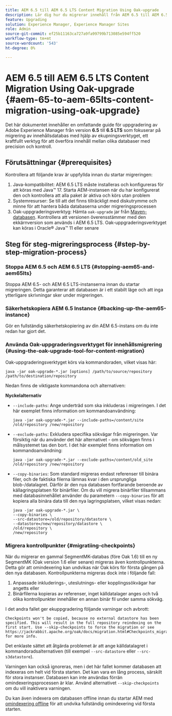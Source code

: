 ```yaml
---
title: AEM 6.5 till AEM 6.5 LTS Content Migration Using Oak-upgrade
description: Lär dig hur du migrerar innehåll från AEM 6.5 till AEM 6.5 LTS med hjälp av ekupningsverktyget
feature: Upgrading
solution: Experience Manager, Experience Manager Sites
role: Admin
source-git-commit: ef25b11163ca727a9fa99799b713085e594ff520
workflow-type: tm+mt
source-wordcount: '543'
ht-degree: 0%

---
```



# AEM 6.5 till AEM 6.5 LTS Content Migration Using Oak-upgrade {#aem-65-to-aem-65lts-content-migration-using-oak-upgrade}

Det här dokumentet innehåller en omfattande guide för uppgradering av Adobe Experience Manager från version **6.5** till **6.5 LTS** som fokuserar på migrering av innehållsdatabas med hjälp av ekupningsverktyget, ett kraftfullt verktyg för att överföra innehåll mellan olika databaser med precision och kontroll.

## Förutsättningar {#prerequisites}

Kontrollera att följande krav är uppfyllda innan du startar migreringen:

1. Java-kompatibilitet: AEM 6.5 LTS måste installeras och konfigureras för att köras med Java™ 17. Starta AEM-instansen när du har konfigurerat den och kontrollera att alla paket är aktiva och körs utan problem
1. Systemresurser: Se till att det finns tillräckligt med diskutrymme och minne för att hantera båda databaserna under migreringsprocessen
1. Oak-uppgraderingsverktyg: Hämta `oak-upgrade` jar från [Maven-databasen](https://mvnrepository.com/artifact/org.apache.jackrabbit/oak-upgrade). Kontrollera att versionen överensstämmer med den ekkärnversion som används i AEM 6.5 LTS. Oak-uppgraderingsverktyget kan köras i Oracle® Java™ 11 eller senare

## Steg för steg-migreringsprocess {#step-by-step-migration-process}

### Stoppa AEM 6.5 och AEM 6.5 LTS {#stopping-aem65-and-aem65lts}

Stoppa AEM 6.5- och AEM 6.5 LTS-instanserna innan du startar migreringen. Detta garanterar att databasen är i ett stabilt läge och att inga ytterligare skrivningar sker under migreringen.

### Säkerhetskopiera AEM 6.5 Instance {#backing-up-the-aem65-instance}

Gör en fullständig säkerhetskopiering av din AEM 6.5-instans om du inte redan har gjort det.

### Använda Oak-uppgraderingsverktyget för innehållsmigrering {#using-the-oak-upgrade-tool-for-content-migration}

Oak-uppgraderingsverktyget körs via kommandoraden, vilket visas här:

```
java -jar oak-upgrade-*.jar [options] /path/to/source/repository /path/to/destination/repository 
```

Nedan finns de viktigaste kommandona och alternativen:

**Nyckelalternativ**

* `--include-paths`: Ange underträd som ska inkluderas i migreringen. I det här exemplet finns information om kommandoanvändning:

  ```
  java -jar oak-upgrade-*.jar --include-paths=/content/site /old/repository /new/repository
  ```

* `--exclude-paths`: Exkludera specifika sökvägar från migreringen. Var försiktig när du använder det här alternativet - om sökvägen finns i målsystemet tas den bort. I det här exemplet finns information om kommandoanvändning:

  ```
  java -jar oak-upgrade-*.jar --exclude-paths=/content/old_site /old/repository /new/repository 
  ```

* `--copy-binaries`: Som standard migreras endast referenser till binära filer, och de faktiska filerna lämnas kvar i den ursprungliga blob-/datalagret. Därför är den nya databasen fortfarande beroende av källagringsplatsen för binärfiler. Om du vill migrera binärfiler tillsammans med databasinnehållet använder du parametern `--copy-binaries` för att kopiera alla binära data till den nya lagringsplatsen, vilket visas nedan:

  ```
  java -jar oak-upgrade-*.jar \
  --copy-binaries \
  --src-datastore=/old/repository/datastore \
  --datastore=/new/repository/datastore \
  /old/repository \
  /new/repository 
  ```

### Migrera kontrollpunkter {#migratiing-checkpoints}

När du migrerar en gammal SegmentMK-databas (före Oak 1.6) till en ny SegmentMK (Oak version 1.6 eller senare) migreras även kontrollpunkterna. Detta gör att omindexering kan undvikas när Oak körs för första gången på den nya databasen. Kontrollpunkterna migreras dock inte i följande fall:

1. Anpassade inkluderings-, uteslutnings- eller kopplingssökvägar har angetts eller
1. Binärfilerna kopieras av referenser, inget källdatalager anges och två olika kontrollpunkter innehåller en annan binär fil under samma sökväg.

I det andra fallet ger ekuppgradering följande varningar och avbrott:

```
Checkpoints won't be copied, because no external datastore has been specified. This will result in the full repository reindexing on the first start. Use --skip-checkpoints to force the migration or see https://jackrabbit.apache.org/oak/docs/migration.html#Checkpoints_migration for more info. 
```

Det enklaste sättet att åtgärda problemet är att ange källdatalagret i kommandoradsalternativen (till exempel `--src-datastore` eller `--src-s3datastore`).

Varningen kan också ignoreras, men i det här fallet kommer databasen att indexeras om helt vid första starten. Det kan vara en lång process, särskilt för stora instanser. Databasen kan inte användas förrän omindexeringsprocessen är klar. Använd alternativet `--skip-checkpoints` om du vill inaktivera varningen.

Du kan även indexera om databasen offline innan du startar AEM med [omindexering offline](/help/sites-deploying/upgrade-offline-reindexing.md) för att undvika fullständig omindexering vid första starten.
